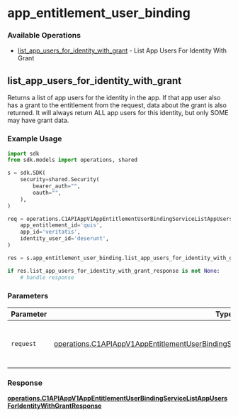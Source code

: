 # app_entitlement_user_binding

### Available Operations

* [list_app_users_for_identity_with_grant](#list_app_users_for_identity_with_grant) - List App Users For Identity With Grant

## list_app_users_for_identity_with_grant

Returns a list of app users for the identity in the app. If that app user also has a grant to the entitlement from the request, data about the grant is also returned. It will always return ALL app users for this identity, but only SOME may have grant data.

### Example Usage

```python
import sdk
from sdk.models import operations, shared

s = sdk.SDK(
    security=shared.Security(
        bearer_auth="",
        oauth="",
    ),
)

req = operations.C1APIAppV1AppEntitlementUserBindingServiceListAppUsersForIdentityWithGrantRequest(
    app_entitlement_id='quis',
    app_id='veritatis',
    identity_user_id='deserunt',
)

res = s.app_entitlement_user_binding.list_app_users_for_identity_with_grant(req)

if res.list_app_users_for_identity_with_grant_response is not None:
    # handle response
```

### Parameters

| Parameter                                                                                                                                                                                                    | Type                                                                                                                                                                                                         | Required                                                                                                                                                                                                     | Description                                                                                                                                                                                                  |
| ------------------------------------------------------------------------------------------------------------------------------------------------------------------------------------------------------------ | ------------------------------------------------------------------------------------------------------------------------------------------------------------------------------------------------------------ | ------------------------------------------------------------------------------------------------------------------------------------------------------------------------------------------------------------ | ------------------------------------------------------------------------------------------------------------------------------------------------------------------------------------------------------------ |
| `request`                                                                                                                                                                                                    | [operations.C1APIAppV1AppEntitlementUserBindingServiceListAppUsersForIdentityWithGrantRequest](../../models/operations/c1apiappv1appentitlementuserbindingservicelistappusersforidentitywithgrantrequest.md) | :heavy_check_mark:                                                                                                                                                                                           | The request object to use for the request.                                                                                                                                                                   |


### Response

**[operations.C1APIAppV1AppEntitlementUserBindingServiceListAppUsersForIdentityWithGrantResponse](../../models/operations/c1apiappv1appentitlementuserbindingservicelistappusersforidentitywithgrantresponse.md)**


